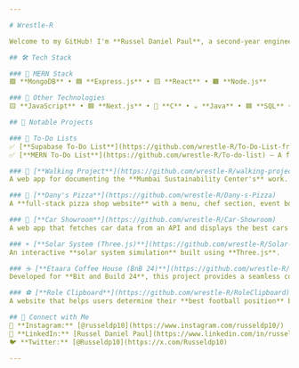 ```yaml
---

# Wrestle-R  

Welcome to my GitHub! I'm **Russel Daniel Paul**, a second-year engineering student passionate about software development. I specialize in crafting beautiful and functional frontends while building intelligent backends.  

## 🛠 Tech Stack  

### 🚀 MERN Stack  
🟩 **MongoDB** • 🟦 **Express.js** • 🟨 **React** • 🟫 **Node.js**  

### 📌 Other Technologies  
🟨 **JavaScript** • 🟦 **Next.js** • 🔵 **C** • ☕ **Java** • 🟦 **SQL** • 🔷 **HTML** • 🟪 **Tailwind CSS**  

## 📌 Notable Projects  

### 📝 To-Do Lists  
✅ [**Supabase To-Do List**](https://github.com/wrestle-R/To-Do-List-frontend-) – A simple to-do list app using Supabase as the database.  
✅ [**MERN To-Do List**](https://github.com/wrestle-R/To-do-list) – A full-fledged to-do list built with MongoDB, Express.js, React, and Node.js.  

### 🚶 [**Walking Project**](https://github.com/wrestle-R/walking-project)  
A web app for documenting the **Mumbai Sustainability Center's** work. It surveys Mumbai's footpaths, maps issues, and submits reports to **BMC** for reference.  

### 🍕 [**Dany's Pizza**](https://github.com/wrestle-R/Dany-s-Pizza)  
A **full-stack pizza shop website** with a menu, chef section, event booking, and other cool features.  

### 🚗 [**Car Showroom**](https://github.com/wrestle-R/Car-Showroom)  
A web app that fetches car data from an API and displays the best cars based on user preferences.  

### ☀️ [**Solar System (Three.js)**](https://github.com/wrestle-R/Solar-System)  
An interactive **solar system simulation** built using **Three.js**.  

### ☕ [**Etaara Coffee House (BnB 24)**](https://github.com/wrestle-R/Bnb-24)  
Developed for **Bit and Build 24**, this project provides a seamless coffee house experience.  

### ⚽ [**Role Clipboard**](https://github.com/wrestle-R/RoleClipboard)  
A website that helps users determine their **best football position** based on a set of questions.  

## 📢 Connect with Me  
📸 **Instagram:** [@russeldp10](https://www.instagram.com/russeldp10/)  
💼 **LinkedIn:** [Russel Daniel Paul](https://www.linkedin.com/in/russel-daniel-970b8a303/)  
🐦 **Twitter:** [@Russeldp10](https://x.com/Russeldp10)  

---
```


